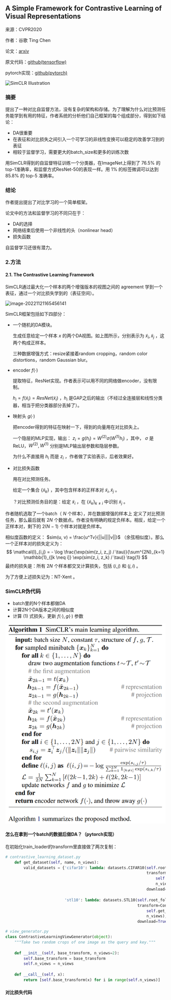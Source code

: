 ## A Simple Framework for Contrastive Learning of Visual Representations

来源：CVPR2020

作者：谷歌 Ting Chen

论文：[arxiv](https://arxiv.org/pdf/2002.05709.pdf)

原文代码：[github(tensorflow)](https://github.com/google-research/simclr)

pytorch实现：[github(pytorch)](https://github.com/sthalles/SimCLR)

![SimCLR Illustration](https://camo.githubusercontent.com5ab5e0c019cdd8129b4450539231f34dc028c0cd64ba5d50db510d1ba2184160/68747470733a2f2f312e62702e626c6f6773706f742e636f6d2f2d2d764834504b704539596f2f586f3461324259657276492f414141414141414146704d2f766146447750584f79416f6b4143385868383532447a4f67457332324e68625877434c63424741735948512f73313630302f696d616765342e676966)



### 摘要

提出了一种对比自监督方法，没有复杂的架构和存储。为了理解为什么对比预测任务能学到有用的特征，作者系统的分析他们自己框架的每个组成部分，得到如下结论：

- DA很重要
- 在表征和对比损失之间引入一个可学习的非线性变换可以稳定的改善学习到的表征
- 相较于监督学习，需要更大的batch_size和更多的训练次数

用SimCLR得到的自监督特征训练一个分类器，在ImageNet上得到了 76.5% 的 top-1准确率，和监督方式ResNet-50的表现一样。用 1% 的标签微调可以达到 85.8% 的 top-5 准确率。

### 结论

作者提出提出了对比学习的一个简单框架。

论文中的方法和监督学习的不同只在于：

- DA的选择
- 网络结束后使用一个非线性的头（nonlinear head）
- 损失函数

自监督学习还很有潜力。

### 2.方法

#### 2.1. The Contrastive Learning Framework

SimCLR通过最大化一个样本的两个增强版本的视图之间的 agreement 学到一个表征，通过一个对比损失学到的（表征空间）。

![image-20221121165456141](.pic/image-20221121165456141.png)

SimCLR框架包括如下四部分：

- 一个随机的DA模块。

  生成任意给定一个样本 $x$ 的两个DA视图。如上图所示，分别表示为 $\tilde{x}_i, \tilde{x}_j$ ，这两个构成正样本。

  三种数据增强方式：resize紧接着random cropping，random color distortions，random Gaussian blur。

- encoder $f(\cdot)$

  提取特征，ResNet实现。作者表示可以用不同的网络做encoder，没有限制。

  $h_i = f(\tilde{x}_i) = ResNet(\tilde{x}_i)$ ，$h_i$ 是GAP之后的输出（不经过全连接层和线性分类器，相当于把分类器部分丢掉了）。

- 映射头 $g(\cdot)$

  把encoder得到的特征在映射一下，得到的向量用在对比损失上。

  一个隐层的MLP实现，输出： $z_i = g(h_i) = W^{(2)} \sigma(W^{(1)}h_i)$ ，其中， $\sigma$ 是ReLU，$W^{(2)}, W^{(1)}$ 分别是MLP输出层参数和隐层参数。

  为什么不直接用 $h_i$ 而是 $z_i$ ，作者做了实验表示，后者效果好。

- 对比损失函数

  用在对比预测任务。

  给定一个集合 $\{\tilde{x}_k\}$ ，其中包含样本的正样本对  $\tilde{x}_i, \tilde{x}_j$ 。

  ？对比预测任务目的是：给定 $\tilde{x}_i$ ，在 $\{\tilde{x}_k\}_{k \neq i}$ 中识别 $\tilde{x}_j$ 。

作者随机选取了一个batch（ $N$ 个样本），并在数据增强的样本上 定义了对比预测任务，那么最后就有 $2N$ 个数据点。作者没有明确的规定负样本。相反，给定一个正样本对，剩下的 $2(N-1)$ 个样本对就是负样本。

相似度函数的定义： $sim(u, v) = \frac{u^Tv}{||u||||v||}$ （余弦相似度）。那么一个正样本对的损失定义为：
$$
\mathcal{l}_{i,j} = - \log \frac{\exp(sim(z_i, z_j) / \tau)}{\sum^{2N}_{k=1} \mathbb{1}_{[k \neq i]} \exp(sim(z_i, z_k) / \tau)}	\tag{1}
$$
最终的损失是：所有 $2N$ 个样本都交叉计算损失，包括 $(i,j)$ 和  $(j,i)$ 。

为了方便上述损失记为：NT-Xent 。

### SimCLR伪代码

- batch里的N个样本都做DA
- 计算2N个DA版本之间的相似度
- 计算 $(1)$ 式损失，更新 $f(\cdot),g(\cdot)$ 参数

![image-20221121174358661](./pic/image-20221121174358661.png)

#### 怎么在拿到一个batch的数据后做DA？（pytorch实现）

在初始化train_loader的transform里直接做了两次复制：

```python
# contrastive_learning_dataset.py
    def get_dataset(self, name, n_views):
        valid_datasets = {'cifar10': lambda: datasets.CIFAR10(self.root_folder, train=True,
                                                              transform=ContrastiveLearningViewGenerator(
                                                                  self.get_simclr_pipeline_transform(32),
                                                                  n_views),
                                                              download=True),

                          'stl10': lambda: datasets.STL10(self.root_folder, split='unlabeled',
                                                          transform=ContrastiveLearningViewGenerator(
                                                              self.get_simclr_pipeline_transform(96),
                                                              n_views),
                                                          download=True)}
```

```python
# view_generator.py
class ContrastiveLearningViewGenerator(object):
    """Take two random crops of one image as the query and key."""

    def __init__(self, base_transform, n_views=2):
        self.base_transform = base_transform
        self.n_views = n_views

    def __call__(self, x):
        return [self.base_transform(x) for i in range(self.n_views)]
```

#### 对比损失代码

```python

```

